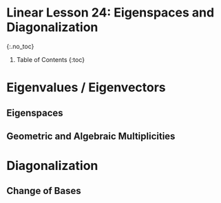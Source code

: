 # Linear Lesson 24: Eigenspaces and Diagonalization
{:.no_toc}

1. Table of Contents
{:toc}

# Eigenvalues / Eigenvectors

## Eigenspaces

## Geometric and Algebraic Multiplicities

# Diagonalization

## Change of Bases
